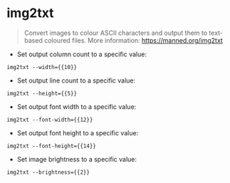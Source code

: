 # img2txt

> Convert images to colour ASCII characters and output them to text-based coloured files.
> More information: <https://manned.org/img2txt>

- Set output column count to a specific value:

`img2txt --width={{10}}`

- Set output line count to a specific value:

`img2txt --height={{5}}`

- Set output font width to a specific value:

`img2txt --font-width={{12}}`

- Set output font height to a specific value:

`img2txt --font-height={{14}}`

- Set image brightness to a specific value:

`img2txt --brightness={{2}}`
